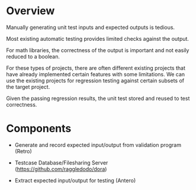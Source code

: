 # Overview

Manually generating unit test inputs and expected outputs is tedious.

Most existing automatic testing provides limited checks against the output.

For math libraries, the correctness of the output is important and not easily reduced to a boolean.

For these types of projects, there are often different existing projects that have already implemented certain features with some limitations.
We can use the existing projects for regression testing against certain subsets of the target project.

Given the passing regression results, the unit test stored and reused to test correctness.

# Components

- Generate and record expected input/output from validation program (Retro)

- Testcase Database/Filesharing Server (https://github.com/raggledodo/dora)

- Extract expected input/output for testing (Antero)
